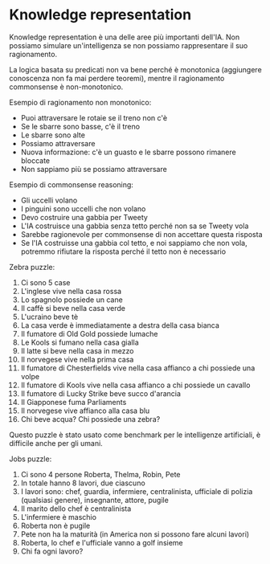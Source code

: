 # Knowledge representation

Knowledge representation è una delle aree più importanti dell'IA. Non possiamo simulare un'intelligenza se non possiamo rappresentare il suo ragionamento.

La logica basata su predicati non va bene perché è monotonica (aggiungere conoscenza non fa mai perdere teoremi), mentre il ragionamento commonsense è non-monotonico.

Esempio di ragionamento non monotonico:
* Puoi attraversare le rotaie se il treno non c'è
* Se le sbarre sono basse, c'è il treno
* Le sbarre sono alte
* Possiamo attraversare
* Nuova informazione: c'è un guasto e le sbarre possono rimanere bloccate
* Non sappiamo più se possiamo attraversare

Esempio di commonsense reasoning:
* Gli uccelli volano
* I pinguini sono uccelli che non volano
* Devo costruire una gabbia per Tweety
* L'IA costruisce una gabbia senza tetto perché non sa se Tweety vola
* Sarebbe ragionevole per commonsense di non accettare questa risposta
* Se l'IA costruisse una gabbia col tetto, e noi sappiamo che non vola, potremmo rifiutare la risposta perché il tetto non è necessario

Zebra puzzle:
1. Ci sono 5 case
2. L'inglese vive nella casa rossa
3. Lo spagnolo possiede un cane
4. Il caffè si beve nella casa verde
5. L'ucraino beve tè
6. La casa verde è immediatamente a destra della casa bianca
7. Il fumatore di Old Gold possiede lumache
8. Le Kools si fumano nella casa gialla
9. Il latte si beve nella casa in mezzo
10. Il norvegese vive nella prima casa
11. Il fumatore di Chesterfields vive nella casa affianco a chi possiede una volpe
12. Il fumatore di Kools vive nella casa affianco a chi possiede un cavallo
13. Il fumatore di Lucky Strike beve succo d'arancia
14. Il Giapponese fuma  Parliaments
15. Il norvegese vive affianco alla casa blu
16. Chi beve acqua? Chi possiede una zebra?

Questo puzzle è stato usato come benchmark per le intelligenze artificiali, è difficile anche per gli umani.

Jobs puzzle:
1. Ci sono 4 persone Roberta, Thelma, Robin, Pete
2. In totale hanno 8 lavori, due ciascuno
3. I lavori sono: chef, guardia, infermiere, centralinista, ufficiale di polizia (qualsiasi genere), insegnante, attore, pugile
4. Il marito dello chef è centralinista
5. L'infermiere è maschio
6. Roberta non è pugile
7. Pete non ha la maturità (in America non si possono fare alcuni lavori)
8. Roberta, lo chef e l'ufficiale vanno a golf insieme
9. Chi fa ogni lavoro?